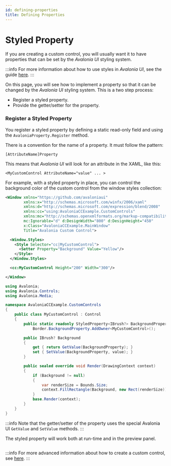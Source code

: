 ```yaml
---
id: defining-properties
title: Defining Properties
---
```


# Styled Property

If you are creating a custom control, you will usually want it to have properties that can be set by the _Avalonia UI_ styling system.

:::info
For more information about how to use styles in _Avalonia UI_, see the guide [here](../../basics/user-interface/styling).
:::

On this page, you will see how to implement a property so that it can be changed by the _Avalonia UI_ styling system. This is a two step process:

* Register a styled property.
* Provide the getter/setter for the property.

### Register a Styled Property

You register a styled property by defining a static read-only field and using the `AvaloniaProperty.Register` method.

There is a convention for the name of a property. It must follow the pattern:

```
[AttributeName]Property
```

This means that _Avalonia UI_ will look for an attribute in the XAML, like this:

```
<MyCustomControl AttributeName="value" ... >
```

For example, with a styled property in place, you can control the background color of the custom control from the window styles collection:

```xml title='MainWindow.axaml'
<Window xmlns="https://github.com/avaloniaui"
        xmlns:x="http://schemas.microsoft.com/winfx/2006/xaml"
        xmlns:d="http://schemas.microsoft.com/expression/blend/2008"
        xmlns:cc="using:AvaloniaCCExample.CustomControls"
        xmlns:mc="http://schemas.openxmlformats.org/markup-compatibility/2006"
        mc:Ignorable="d" d:DesignWidth="800" d:DesignHeight="450"
        x:Class="AvaloniaCCExample.MainWindow"
        Title="Avalonia Custom Control">

  <Window.Styles>
    <Style Selector="cc|MyCustomControl">
      <Setter Property="Background" Value="Yellow"/>
    </Style>
  </Window.Styles>

  <cc:MyCustomControl Height="200" Width="300"/>

</Window>
```

```csharp title='MainWindow.axaml.cs'
using Avalonia;
using Avalonia.Controls;
using Avalonia.Media;

namespace AvaloniaCCExample.CustomControls
{
    public class MyCustomControl : Control
    {
        public static readonly StyledProperty<IBrush?> BackgroundProperty =
            Border.BackgroundProperty.AddOwner<MyCustomControl>();

        public IBrush? Background
        {
            get { return GetValue(BackgroundProperty); }
            set { SetValue(BackgroundProperty, value); }
        }

        public sealed override void Render(DrawingContext context)
        {
            if (Background != null)
            {
                var renderSize = Bounds.Size;
                context.FillRectangle(Background, new Rect(renderSize));
            }
            base.Render(context);
        }
    }
}
```

:::info
Note that the getter/setter of the property uses the special Avalonia UI `GetValue` and `SetValue` methods.
:::

The styled property will work both at run-time and in the preview panel.

<img src='/img/gitbook-import/assets/image (4) (3).png' alt=''/>

:::info
For more advanced information about how to create a custom control, see [here](../custom-controls/how-to-create-advanced-custom-controls.md).
:::
